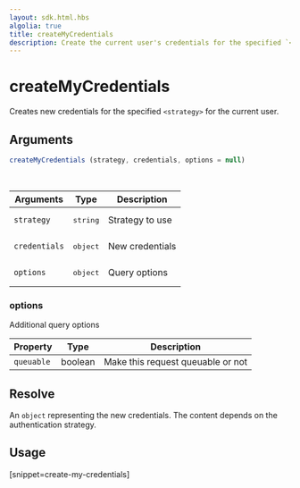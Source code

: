 ```yaml
---
layout: sdk.html.hbs
algolia: true
title: createMyCredentials
description: Create the current user's credentials for the specified `<strategy>`.
---
```


# createMyCredentials

Creates new credentials for the specified `<strategy>` for the current user.

## Arguments

```javascript
createMyCredentials (strategy, credentials, options = null)
```

<br/>

| Arguments    | Type    | Description
|--------------|---------|-------------
| `strategy` | <pre>string</pre> | Strategy to use
| `credentials` | <pre>object</pre> | New credentials
| `options`  | <pre>object</pre> | Query options


### **options**

Additional query options

| Property     | Type    | Description   |
| -------------- | --------- | ------------- |
| `queuable` | boolean| Make this request queuable or not |


## Resolve

An `object` representing the new credentials.
The content depends on the authentication strategy.

## Usage

[snippet=create-my-credentials]
